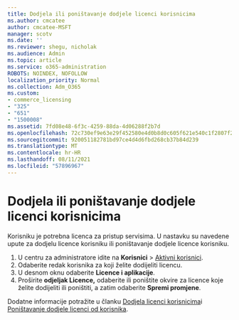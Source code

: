 ```yaml
---
title: Dodjela ili poništavanje dodjele licenci korisnicima
ms.author: cmcatee
author: cmcatee-MSFT
manager: scotv
ms.date: ''
ms.reviewer: shegu, nicholak
ms.audience: Admin
ms.topic: article
ms.service: o365-administration
ROBOTS: NOINDEX, NOFOLLOW
localization_priority: Normal
ms.collection: Adm_O365
ms.custom:
- commerce_licensing
- "325"
- "651"
- "1500008"
ms.assetid: 7fd08e48-6f3c-4259-88da-4d06288f2b7d
ms.openlocfilehash: 72c730ef9e63e29f452580e4d0b8d0c605f621e540c1f2807f284c47aeaa37f5
ms.sourcegitcommit: 920051182781bd97ce4d4d6fbd268cb37b84d239
ms.translationtype: MT
ms.contentlocale: hr-HR
ms.lasthandoff: 08/11/2021
ms.locfileid: "57896967"
---
```

# <a name="assign-or-unassign-licenses-to-users"></a>Dodjela ili poništavanje dodjele licenci korisnicima

Korisniku je potrebna licenca za pristup servisima. U nastavku su navedene upute za dodjelu licence korisniku ili poništavanje dodjele licence korisniku.
  
1. U centru za administratore idite na **Korisnici** \> [Aktivni korisnici](https://go.microsoft.com/fwlink/p/?linkid=834822).
2. Odaberite redak korisnika za koji želite dodijeliti licencu.
3. U desnom oknu odaberite **Licence i aplikacije**.
4. Proširite **odjeljak Licence,** odaberite ili poništite okvire za licence koje želite dodijeliti ili poništiti, a zatim odaberite **Spremi promjene**.

Dodatne informacije potražite u članku [Dodjela licenci korisnicima](https://docs.microsoft.com/microsoft-365/admin/manage/assign-licenses-to-users)i [Poništavanje dodjele licenci od korisnika](https://docs.microsoft.com/microsoft-365/admin/manage/remove-licenses-from-users).